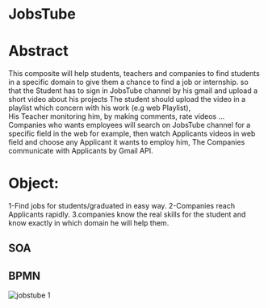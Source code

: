  # JobsTube 


# Abstract

  This composite will help students, teachers and companies to find students in a specific domain to give them a chance to find a job or internship.  so that the Student has to sign in JobsTube channel by his gmail and upload a short video about his projects The student should upload  the video in a playlist which concern with his work (e.g web Playlist),  
His Teacher monitoring him, by making comments, rate videos ... 
Companies who wants employees will search on JobsTube channel for a specific field in the web for example,
then watch Applicants videos in web field and choose any Applicant it wants to employ him,
The Companies communicate with Applicants by Gmail API.

# Object:
1-Find jobs for students/graduated in easy way.
2-Companies reach Applicants rapidly. 
3.companies know the real skills for the student and know exactly in which domain he will help them.
 
## SOA



## BPMN
![jobstube 1](https://user-images.githubusercontent.com/32819463/49326495-a5f62080-f55b-11e8-9ff5-d3db1a729706.png)


 

